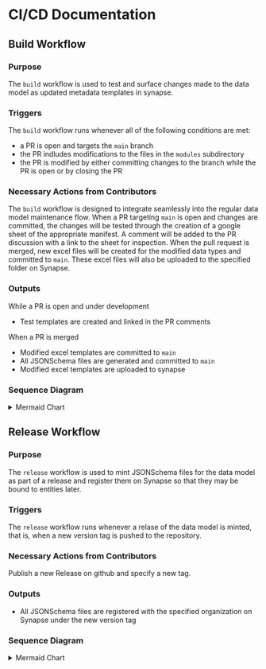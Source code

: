 # CI/CD Documentation
## Build Workflow

### Purpose
The `build` workflow is used to test and surface changes made to the data model as updated metadata templates in synapse.

### Triggers
The `build` workflow runs whenever all of the following conditions are met:
* a PR is open and targets the `main` branch
* the PR indludes modifications to the files in the `modules` subdirectory
* the PR is modified by either committing changes to the branch while the PR is open or by closing the PR

### Necessary Actions from Contributors
The `build` workflow is designed to integrate seamlessly into the regular data model maintenance flow. When a PR targeting `main` is open and changes are committed, the changes will be tested through the creation of a google sheet of the appropriate manifest. A comment will be added to the PR discussion with a link to the sheet for inspection.
When the pull request is merged, new excel files will be created for the modified data types and committed to `main`. These excel files will also be uploaded to the specified folder on Synapse.

### Outputs
While a PR is open and under development
* Test templates are created and linked in the PR comments

When a PR is merged
* Modified excel templates are committed to `main`
* All JSONSchema files are generated and committed to `main`
* Modified excel templates are uploaded to synapse


### Sequence Diagram

<details>

<summary>Mermaid Chart</summary>

```mermaid
%%{init: {"flowchart": {"defaultRenderer": "elk"}, "theme": "base", "themeVariables": {"fontSize": "12px", "lineColor": "#ffffff", "edgeLabelBackground": "#ffffff"}}}%%
    flowchart TD
        A[Modify PR] --> B{Action Type}
        B -->|Commit Changes| C[PR synchronize trigger]
        B -->|Close PR| D[PR closed/merged trigger]
        
        C --> E{Triggering actor<br>!=<br>commit-to-main-bot?}
        D --> E
        E -->|Yes| F[schema-convert job]
        E -->|No| Z1[Skip workflow]
        
        F --> F1[Create GitHub App Token]
        F1 --> F2[Checkout code with token]
        F2 --> F3[Setup Python 3.10]
        F3 --> F4[Install libraries<br>from requirements.txt]
        F4 --> F5[List changed files for manifest testing]
        F5 --> F6[Assemble CSV data model]
        F6 --> F7[Commit CSV changes]
        F7 --> F8[Convert CSV to JSON-LD]
        F8 --> F9[Commit JSON-LD changes]
        F9 --> F10[Identify changed manifests]
        F10 --> F11[Save changed manifests to output]
        F11 --> F12[Delay 60 seconds]
        F12 --> G{Is the PR closed?}
        
        G -->|No| H[test job]
        G -->|Yes| G2{Was the PR merged?}
        
        G2 -->|No| Z2[Skip workflow]
        G2 -->|Yes| I[generate-and-upload-manifests job]
        
        H --> H1[Print changed manifests]
        H1 --> H2[Create GitHub App Token]
        H2 --> H3[Checkout code]
        H3 --> H4[Setup Python 3.10]
        H4 --> H5[Install libraries]
        H5 --> H6[Generate test manifests]
        H6 --> H7[Create Test Suite Report with Docker/R]
        H7 --> H8[Report test suite as PR comment]
        H8 --> H9[Upload test artifacts]
        
        I --> I1[Print changed manifests]
        I1 --> I2[Create GitHub App Token]
        I2 --> I3[Checkout main branch]
        I3 --> I4[Setup Python 3.10]
        I4 --> I5[Install libraries]
        I5 --> I6[Generate changed manifests]
        I6 --> I7[Commit manifests to main]
        I7 --> I8[Generate JSONSchema]
        I8 --> I9[Commit schemas to main]
        I9 --> I10[Upload manifests to Synapse]
    subgraph Legend
        direction TB
        triggers[Triggers]
        jobs[Jobs]
        outputs[Outputs]
        triggers ~~~ jobs ~~~ outputs
        style triggers fill:#ffeb3b,stroke-width:0px
        style jobs fill:#e3f2fd,stroke-width:0px
        style outputs fill:#4caf50,stroke-width:0px
    end
    
    style A fill:#ffeb3b
    style C fill:#ffeb3b
    style D fill:#ffeb3b
    style F fill:#e3f2fd
    style H fill:#e3f2fd
    style I fill:#e3f2fd
    style F7 fill:#4caf50
    style F9 fill:#4caf50
    style H9 fill:#4caf50
    style I7 fill:#4caf50
    style I9 fill:#4caf50
    style I10 fill:#4caf50
```
</details>


## Release Workflow

### Purpose
The `release` workflow is used to mint JSONSchema files for the data model as part of a release and register them on Synapse so that they may be bound to entities later.

### Triggers
The `release` workflow runs whenever a relase of the data model is minted, that is, when a new version tag is pushed to the repository.

### Necessary Actions from Contributors
Publish a new Release on github and specify a new tag.

### Outputs
* All JSONSchema files are registered with the specified organization on Synapse under the new version tag


### Sequence Diagram

<details>

<summary>Mermaid Chart</summary>

```mermaid
%%{init: {"flowchart": {"defaultRenderer": "elk"}, "theme": "base", "themeVariables": {"fontSize": "12px", "lineColor": "#ffffff", "edgeLabelBackground": "#ffffff"}}}%%
    flowchart TD
    A[Create Git Tag] --> B[Push tag trigger]
    
    B --> C{Triggering actor<br>!=<br>commit-to-main-bot?}
    C -->|Yes| D[release job]
    C -->|No| Z[Skip workflow]
    
    D --> D1[Create GitHub App Token]
    D1 --> D2[Checkout main branch]
    D2 --> D3[Setup Python 3.10]
    D3 --> D4[Install libraries<br>from requirements.txt]
    D4 --> D5[Register JSONSchema to Synapse]
    subgraph Legend
        direction TB
        triggers[Triggers]
        jobs[Jobs]
        outputs[Outputs]
        triggers ~~~ jobs ~~~ outputs
        style triggers fill:#ffeb3b,stroke-width:0px
        style jobs fill:#e3f2fd,stroke-width:0px
        style outputs fill:#4caf50,stroke-width:0px
    end
    
    style A fill:#ffeb3b
    style B fill:#ffeb3b
    style D fill:#e3f2fd
    style D5 fill:#4caf50
```
</details>